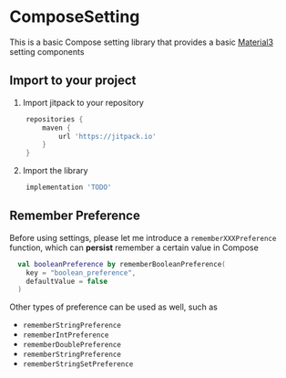 # ComposeSetting
This is a basic Compose setting library that provides a basic [Material3](https://m3.material.io) setting components

## Import to your project
1. Import jitpack to your repository
```groovy
    repositories {
        maven {
            url 'https://jitpack.io'
        }
    }
```
2. Import the library
```groovy
    implementation 'TODO'
```

## Remember Preference
Before using settings, please let me introduce a `rememberXXXPreference` function, which can **persist** remember a certain value in Compose

```kotlin
  val booleanPreference by rememberBooleanPreference(
    key = "boolean_preference",
    defaultValue = false
  )
```

Other types of preference can be used as well, such as
* `rememberStringPreference`
* `rememberIntPreference`
* `rememberDoublePreference`
* `rememberStringPreference`
* `rememberStringSetPreference`